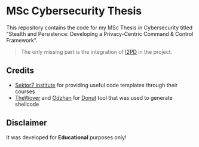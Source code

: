 # MSc Cybersecurity Thesis

This repository contains the code for my MSc Thesis in Cybersecurity titled "Stealth and Persistence: Developing a Privacy-Centric Command & Control Framework".

> The only missing part is the integration of [I2PD](https://github.com/PurpleI2P/i2pd) in the project. 

## Credits

- [Sektor7 Institute](https://twitter.com/SEKTOR7net) for providing useful code templates through their courses
- [TheWover](https://github.com/TheWover) and [Odzhan](https://github.com/odzhan) for [Donut](https://github.com/TheWover/donut) tool that was used to generate shellcode

## Disclaimer

It was developed for **Educational** purposes only!